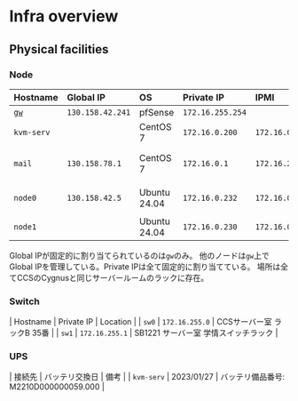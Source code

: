 # Infra overview

## Physical facilities

### Node

| Hostname        | Global IP        | OS           | Private IP       | IPMI           | Alias                     | Memo                        |
| :-------------- | :--------------- | :----------- | :--------------- | :------------- | :------------------------ | :-------------------------- |
| [`gw`](./gw.md) | `130.158.42.241` | pfSense      | `172.16.255.254` |                |                           |                             |
| `kvm-serv`      |                  | CentOS 7     | `172.16.0.200`   | `172.16.0.210` |                           | KVM Host                    |
| `mail`          | `130.158.78.1`   | CentOS 7     | `172.16.0.1`     | `172.16.254.1` | `serv1`                   | Postfix, Dovecot, Mailman   |
| `node0`         | `130.158.42.5`   | Ubuntu 24.04 | `172.16.0.232`   | `172.16.0.211` | `mail-skylake`, `docker2` | DNS                         |
| `node1`         |                  | Ubuntu 24.04 | `172.16.0.230`   | `172.16.0.231` |                           | Web                         |

Global IPが固定的に割り当てられているのは`gw`のみ。
他のノードは`gw`上でGlobal IPを管理している。Private IPは全て固定的に割り当てている。
場所は全てCCSのCygnusと同じサーバールームのラックに存在。

### Switch

| Hostname | Private IP     | Location                        |
| `sw0`    | `172.16.255.0` | CCSサーバー室 ラックB 35番         |
| `sw1`    | `172.16.255.1` | SB1221 サーバー室 学情スイッチラック |

### UPS

| 接続先      | バッテリ交換日 | 備考                                |
| `kvm-serv` | 	2023/01/27  | バッテリ備品番号: M2210D000000059.000 |

